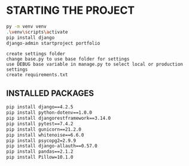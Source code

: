 # STARTING THE PROJECT

```bash
py -m venv venv
.\venv\scripts\activate
pip install django
django-admin startproject portfolio
```

    create settings folder
    change base.py to use base folder for settings
    use DEBUG base variable in manage.py to select local or production settings
    create requirements.txt

## INSTALLED PACKAGES

```bash
pip install django==4.2.5
pip install python-dotenv==1.0.0
pip install djangorestframework==3.14.0
pip install pytest==7.4.2
pip install gunicorn==21.2.0
pip install whitenoise==6.6.0
pip install psycopg2=2.9.9
pip install django-allauth==0.57.0
pip install pandas==2.1.2
pip install Pillow=10.1.0
```
